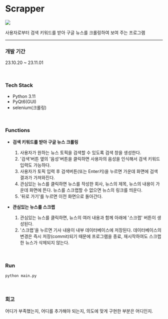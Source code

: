 # Scrapper
![](https://velog.velcdn.com/images/sohyeonos248/post/8bfd0070-7151-4b8b-8a48-f89009843880/image.png)

사용자로부터 검색 키워드를 받아  구글 뉴스를 크롤링하여 보여 주는 프로그램

---

### 개발 기간
23.10.20 ~ 23.11.01


<br>

### Tech Stack
- Python 3.11
- PyQt6(GUI)
- selenium(크롤링)



<br>

### Functions
-  **검색 키워드를 받아 구글 뉴스 크롤링**
    1. 사용자가 원하는 뉴스 토픽을 검색할 수 있도록 검색 창을 생성한다.
    2. '검색'버튼 옆의 '음성'버튼을 클릭하면 사용자의 음성을 인식해서 검색 키워드 입력도 가능하다.
    3. 사용자가 토픽 입력 후 검색버튼(또는 Enter키)을 누르면 가운데 화면에 검색 결과가 가져와진다.
    4. 관심있는 뉴스를 클릭하면 뉴스를 작성한 회사, 뉴스의 제목, 뉴스의 내용이 가운데 화면에 뜬다. 뉴스를 스크랩할 수 없으면 뉴스의 링크를 띄운다.
    5. '뒤로 가기'를 누르면 이전 화면으로 돌아간다.


- **관심있는 뉴스를 스크랩**
    1. 관심있는 뉴스를 클릭하면, 뉴스의 여러 내용과 함께 아래에 '스크랩' 버튼이 생성된다.
    2. '스크랩'을 누르면 기사 내용이 내부 데이터베이스에 저장된다. 데이터베이스의 변경은 즉시 저장(commit)되기 때문에 프로그램을 종료, 재시작하여도 스크랩한 뉴스가 삭제되지 않는다.
    


<br>

### Run
```cmd
python main.py
```


<br>

### 회고
어디가 부족했는지, 어디를 추가해야 되는지, 의도에 맞게 구현한 부분은 어디인지.
